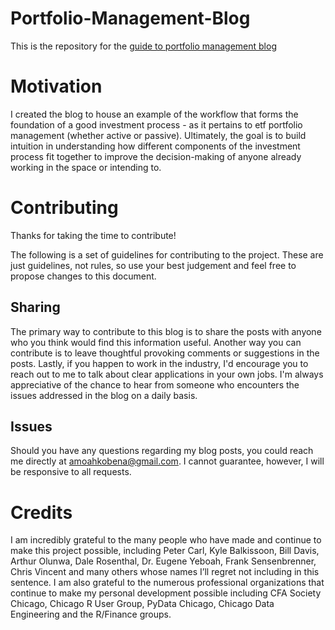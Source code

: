 # Portfolio-Management-Blog
This is the repository for the [guide to portfolio management blog](https://structuringportfolios.blogspot.com)

# Motivation
I created the blog to house an example of the workflow that forms the foundation of a good investment process - as it pertains to etf portfolio management (whether active or passive). Ultimately, the goal is to build intuition in understanding how different components of the investment process fit together to improve the decision-making of anyone already working in the space or intending to.

# Contributing 
Thanks for taking the time to contribute!

The following is a set of guidelines for contributing to the project. These are just guidelines, not rules, so use your best judgement and feel free to propose changes to this document.

## Sharing
The primary way to contribute to this blog is to share the posts with anyone who you think would find this information useful. Another way you can contribute is to leave thoughtful provoking comments or suggestions in the posts. Lastly, if you happen to work in the industry, I'd encourage you to reach out to me to talk about clear applications in your own jobs. I'm always appreciative of the chance to hear from someone who encounters the issues addressed in the blog on a daily basis.

## Issues
Should you have any questions regarding my blog posts, you could reach me directly at amoahkobena@gmail.com. I cannot guarantee, however, I will be responsive to all requests.

# Credits
I am incredibly grateful to the many people who have made and continue to make this project possible, including Peter Carl, Kyle Balkissoon, Bill Davis, Arthur Olunwa, Dale Rosenthal, Dr. Eugene Yeboah, Frank Sensenbrenner, Chris Vincent and many others whose names I’ll regret not including in this sentence. I am also grateful to the numerous professional organizations that continue to make my personal development possible including CFA Society Chicago, Chicago R User Group, PyData Chicago, Chicago Data Engineering and the R/Finance groups.
